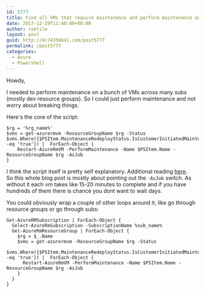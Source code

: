 ```yaml
---
id: 5777
title: Find all VMs that require maintenance and perform maintenance on them
date: 2017-12-29T11:40:00+00:00
author: rootilo
layout: post
guid: http://4c74356b41.com/post5777
permalink: /post5777
categories:
  - Azure
  - Powershell
---
```


Howdy,

I needed to perform maintenance on a bunch of VMs across many subs (mostly dev resource groups).
So I could just perform maintenance and not worry about breaking things.

Here's the core of the script:
```
$rg = '%rg_name%'
$vms = get-azurermvm -ResourceGroupName $rg -Status
$vms.Where({$PSItem.MaintenanceRedeployStatus.IsCustomerInitiatedMaintenanceAllowed -eq 'true'}) |  ForEach-Object {
    Restart-AzureRmVM -PerformMaintenance -Name $PSItem.Name -ResourceGroupName $rg -AsJob
}
```

I think the script itself is pretty self explanatory. Additional reading [here](https://docs.microsoft.com/en-us/azure/virtual-machines/windows/maintenance-notifications).  
So this whole blog post is mostly about pointing out the `-AsJob` switch. As without it each vm takes like 15-20 minutes to complete
and if you have hundreds of them there is chance you dont want to wait days.

You could obviously wrap a couple of other loops around it, like go through resource groups or go through subs:
```
Get-AzureRMSubscription | ForEach-Object { 
  Select-AzureRmSubscription -SubscriptionName %sub_name%
  Get-AzureRmResourceGroup | ForEach-Object {
    $rg = $_.Name
    $vms = get-azurermvm -ResourceGroupName $rg -Status
    $vms.Where({$PSItem.MaintenanceRedeployStatus.IsCustomerInitiatedMaintenanceAllowed -eq 'true'}) |  ForEach-Object {
      Restart-AzureRmVM -PerformMaintenance -Name $PSItem.Name -ResourceGroupName $rg -AsJob
    }
  }
}
```

